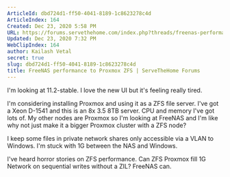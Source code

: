 ```yaml
---
ArticleId: dbd724d1-ff50-4041-8189-1c8623278c4d
ArticleIndex: 164
Created: Dec 23, 2020 5:58 PM
URL: https://forums.servethehome.com/index.php?threads/freenas-performance-to-proxmox-zfs.22919/
Updated: Dec 23, 2020 7:32 PM
WebClipIndex: 164
author: Kailash Vetal
secret: true
slug: dbd724d1-ff50-4041-8189-1c8623278c4d
title: FreeNAS performance to Proxmox ZFS | ServeTheHome Forums
---
```

I'm looking at 11.2-stable. I love the new UI but it's feeling really tired.

I'm considering installing Proxmox and using it as a ZFS file server. I've got a Xeon D-1541 and this is an 8x 3.5 8TB server. CPU and memory I've got lots of. My other nodes are Proxmox so I'm looking at FreeNAS and I'm like why not just make it a bigger Proxmox cluster with a ZFS node?

I keep some files in private network shares only accessible via a VLAN to Windows. I'm stuck with 1G between the NAS and Windows.

I've heard horror stories on ZFS performance. Can ZFS Proxmox fill 1G Network on sequential writes without a ZIL? FreeNAS can.
